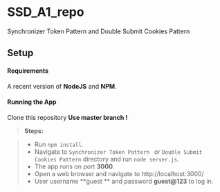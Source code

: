 # SSD_A1_repo
Synchronizer Token Pattern and Double Submit Cookies Pattern

Setup
-------------

#### <i class="icon-file"></i> Requirements

A recent version of **NodeJS** and **NPM**.

#### <i class="icon-file"></i> Running the App

Clone this repository **Use master branch !**

> **Steps:**

> - Run `npm install`.
> - Navigate to `Synchronizer Token Pattern ` or `Double Submit Cookies Pattern` directory and run `node server.js`.
> - The app runs on port **3000**.
> - Open a web browser and navigate to http://localhost:3000/  
> - User username **guest ** and password **guest@123** to log in.